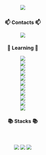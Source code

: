 <div align="center">
   
   ![](https://capsule-render.vercel.app/api?type=waving&color=auto&height=250&section=header&text=PARK%20JUNSIK&fontSize=50&fontAlignY=40)
   
   <h2></h2>
   <div>
      <h3>📫 Contacts 📫</h3>
      <a href="mailto:mare137042@gmail.com"><img src="https://img.shields.io/badge/akfldkskgorn@gmail.com-000000?style=for-the-badge"/></a>
      
   </div>

   <div>
      <h3>🌱 Learning 🌱</h3>
      <img src="https://img.shields.io/badge/javascript-F7DF1E?style=for-the-badge&logo=javascript&logoColor=black"/>
      </br>
      <img src="https://img.shields.io/badge/kotlin-7F52FF?style=for-the-badge&logo=kotlin&logoColor=white"/>
      </br>
      <img src="https://img.shields.io/badge/jetpack%20compose-4285F4?style=for-the-badge&logo=jetpack%20compose&logoColor=white"/>
      </br>
      <img src="https://img.shields.io/badge/dart-0175C2?style=for-the-badge&logo=dart&logoColor=white"/>
      </br>
      <img src="https://img.shields.io/badge/flutter-02569B?style=for-the-badge&logo=flutter&logoColor=white"/>
      </br>
      <img src="https://img.shields.io/badge/openjdk-FFFFFF?style=for-the-badge&logo=openjdk&logoColor=black"/>
      </br>
      <img src="https://img.shields.io/badge/Spring%20Boot-6DB33F?style=for-the-badge&logo=Spring%20Boot&logoColor=black"/>
      </br>
      <img src="https://img.shields.io/badge/typescript-3178C6?style=for-the-badge&logo=typescript&logoColor=black"/>
      </br>
      <img src="https://img.shields.io/badge/nestjs-E0234E?style=for-the-badge&logo=nestjs&logoColor=black"/>
      </br>
      <img src="https://img.shields.io/badge/Mysql-4479A1?style=for-the-badge&logo=Mysql&logoColor=white"/>
      </br>
      <img src="https://img.shields.io/badge/firebase-FFCA28?style=for-the-badge&logo=firebase&logoColor=white"/>
    </div>

   <div>
      <h3>📚 Stacks 📚</h3>
   </div>

   <h2></h2>
   <br>

![](http://github-profile-summary-cards.vercel.app/api/cards/profile-details?username=qkrwnstlr&theme=github)
![](http://github-profile-summary-cards.vercel.app/api/cards/most-commit-language?username=qkrwnstlr&theme=github)
![](http://github-profile-summary-cards.vercel.app/api/cards/stats?username=qkrwnstlr&theme=github)

</div>


<!--
Here are some ideas to get you started:
- 🔭 I’m currently working on ...
- 👯 I’m looking to collaborate on ...
- 🤔 I’m looking for help with ...
- 💬 Ask me about ...
- 😄 Pronouns: ...
- ⚡ Fun fact: ...

<img src="https://img.shields.io/badge/React-61DAFB?style=flat-square&logo=React&logoColor=white"/>
-->
